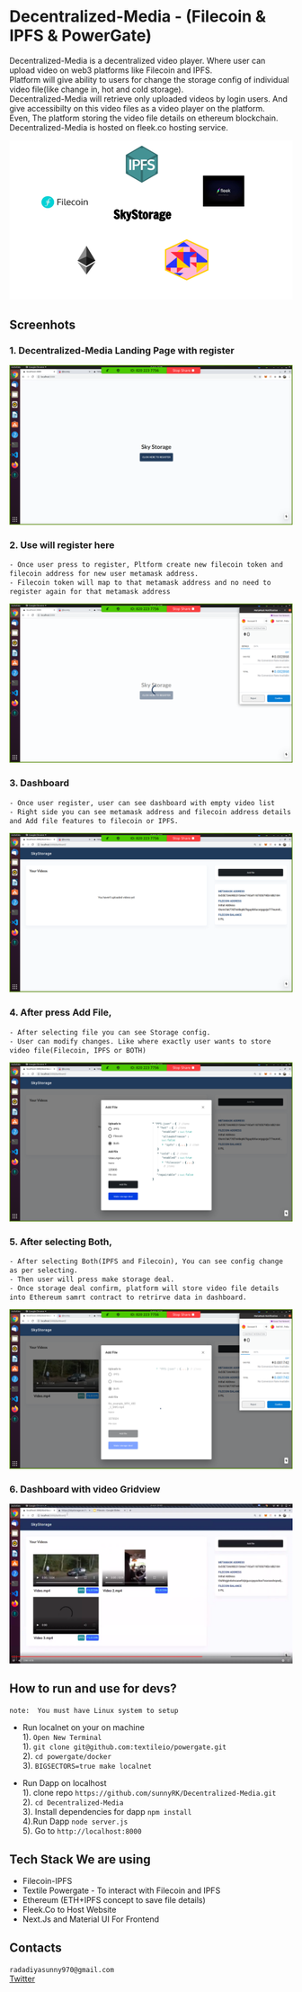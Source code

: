 # Decentralized-Media - (Filecoin & IPFS & PowerGate)

Decentralized-Media is a decentralized video player. Where user can upload video on web3 platforms like Filecoin and IPFS.   
Platform will give ability to users for change the storage config of individual video file(like change in, hot and cold storage).    
Decentralized-Media will retrieve only uploaded videos by login users. And give accessibilty on this video files as a video player on the platform.  
Even, The platform storing the video file details on ethereum blockchain.  
Decentralized-Media is hosted on fleek.co hosting service.

[![Protocol](protocol2.png)]()

## Screenhots

### 1. Decentralized-Media Landing Page with register 
![Screenshot](screenshots/screenshot1.png)

### 2. Use will register here
    - Once user press to register, Pltform create new filecoin token and filecoin address for new user metamask address.
    - Filecoin token will map to that metamask address and no need to register again for that metamask address
![Screenshot](screenshots/screenshot2.png)

### 3. Dashboard
    - Once user register, user can see dashboard with empty video list
    - Right side you can see metamask address and filecoin address details and Add file features to filecoin or IPFS.
![Screenshot](screenshots/screenshot3.png)

### 4. After press Add File,
    - After selecting file you can see Storage config.
    - User can modify changes. Like where exactly user wants to store video file(Filecoin, IPFS or BOTH)
![Screenshot](screenshots/screenshot4.png)

### 5. After selecting Both,
    - After selecting Both(IPFS and Filecoin), You can see config change as per selecting.
    - Then user will press make storage deal.
    - Once storage deal confirm, platform will store video file details into Ethereum samrt contract to retrirve data in dashboard. 
![Screenshot](screenshots/screenshot5.png)

### 6. Dashboard with video Gridview
![Screenshot](screenshots/screenshot6.png)

## How to run and use for devs?

```note:  You must have Linux system to setup```

- Run localnet on your on machine  
1). `Open New Terminal`  
1). `git clone git@github.com:textileio/powergate.git`  
2). `cd powergate/docker`  
3). `BIGSECTORS=true make localnet`  

- Run Dapp on localhost  
1). clone repo `https://github.com/sunnyRK/Decentralized-Media.git`  
2). `cd Decentralized-Media`  
3). Install dependencies for dapp `npm install`   
4).Run Dapp `node server.js`  
5). Go to `http://localhost:8000`    

## Tech Stack We are using

  - Filecoin-IPFS
  - Textile Powergate - To interact with Filecoin and IPFS
  - Ethereum (ETH+IPFS concept to save file details)
  - Fleek.Co to Host Website
  - Next.Js and Material UI For Frontend

## Contacts

`radadiyasunny970@gmail.com`  
[Twitter](https://twitter.com/RadadiyaSunny)
